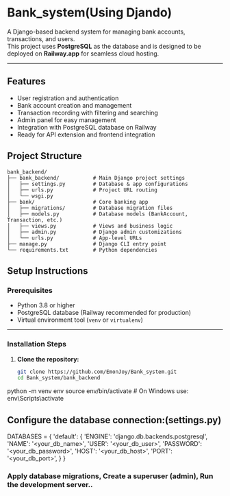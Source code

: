# Bank_system(Using Djando)

A Django-based backend system for managing bank accounts, transactions, and users.  
This project uses **PostgreSQL** as the database and is designed to be deployed on **Railway.app** for seamless cloud hosting.

---

## Features

- User registration and authentication
- Bank account creation and management
- Transaction recording with filtering and searching
- Admin panel for easy management
- Integration with PostgreSQL database on Railway
- Ready for API extension and frontend integration

## Project Structure

```text
bank_backend/
├── bank_backend/           # Main Django project settings
│   ├── settings.py         # Database & app configurations
│   ├── urls.py             # Project URL routing
│   └── wsgi.py             
├── bank/                   # Core banking app
│   ├── migrations/         # Database migration files
│   ├── models.py           # Database models (BankAccount, Transaction, etc.)
│   ├── views.py            # Views and business logic
│   ├── admin.py            # Django admin customizations
│   └── urls.py             # App-level URLs
├── manage.py               # Django CLI entry point
└── requirements.txt        # Python dependencies
```


## Setup Instructions

### Prerequisites

- Python 3.8 or higher
- PostgreSQL database (Railway recommended for production)
- Virtual environment tool (`venv` or `virtualenv`)

---

### Installation Steps

1. **Clone the repository:**

   ```bash
   git clone https://github.com/EmonJoy/Bank_system.git
   cd Bank_system/bank_backend

python -m venv env
source env/bin/activate        # On Windows use: env\Scripts\activate
## Configure the database connection:(settings.py)
DATABASES = {
    'default': {
        'ENGINE': 'django.db.backends.postgresql',
        'NAME': '<your_db_name>',
        'USER': '<your_db_user>',
        'PASSWORD': '<your_db_password>',
        'HOST': '<your_db_host>',
        'PORT': '<your_db_port>',
    }
}



### Apply database migrations, Create a superuser (admin), Run the development server..





